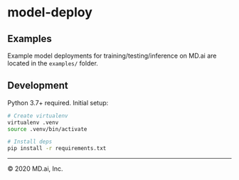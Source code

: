 # model-deploy

## Examples

Example model deployments for training/testing/inference on MD.ai are located in the `examples/` folder.

## Development

Python 3.7+ required. Initial setup:

```sh
# Create virtualenv
virtualenv .venv
source .venv/bin/activate

# Install deps
pip install -r requirements.txt
```

---

&copy; 2020 MD.ai, Inc.
